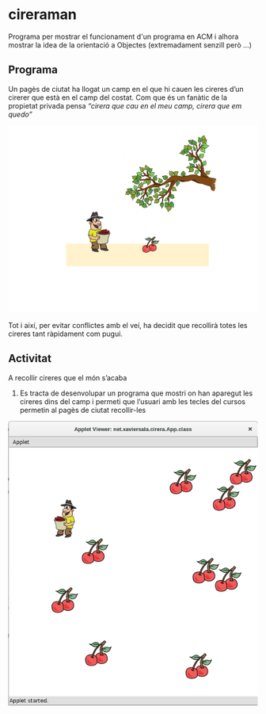 # cireraman
Programa per mostrar el funcionament d'un programa en ACM i alhora mostrar la idea de la orientació a Objectes (extremadament senzill però ...)

Programa
---------------
Un pagès de ciutat ha llogat un camp en el que hi cauen les cireres d’un cirerer que està en el camp del costat. Com que és un fanàtic de la propietat privada pensa *“cirera que cau en el meu camp, cirera que em quedo”*

![recollidor](README/recollidor.png)

Tot i així, per evitar conflictes amb el veí, ha decidit que recollirà totes les cireres tant ràpidament com pugui.

Activitat
-----------------
A recollir cireres que el món s’acaba

1. Es tracta de desenvolupar un programa que mostri on han aparegut les cireres dins del camp i permeti que l’usuari amb les tecles del cursos permetin al pagès de ciutat recollir-les

![cireraMan](README/cireraMan.png)
